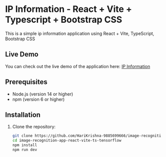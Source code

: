 # IP Information - React + Vite + Typescript + Bootstrap CSS

This is a simple ip information application using React + Vite, TypeScript, Bootstrap CSS

## Live Demo

You can check out the live demo of the application here: [IP Information](https://ip-info-app-react-vite-ts-bootstrap.netlify.app/)

## Prerequisites

- Node.js (version 14 or higher)
- npm (version 6 or higher)

## Installation

1. Clone the repository:

   ```sh
   git clone https://github.com/HariKrishna-9885699666/image-recognition-app-react-vite-ts-tensorflow.git
   cd image-recognition-app-react-vite-ts-tensorflow
   npm install
   npm run dev

